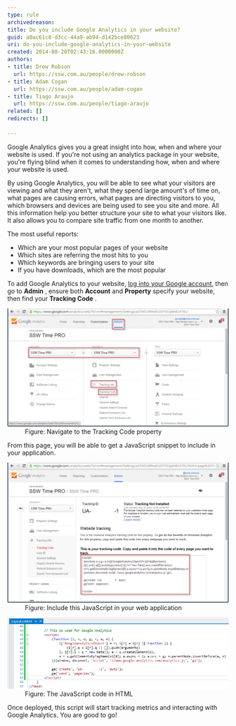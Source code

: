```yaml
---
type: rule
archivedreason: 
title: Do you include Google Analytics in your website?
guid: a0ac61c8-d3cc-44a9-ab94-d142bce80623
uri: do-you-include-google-analytics-in-your-website
created: 2014-08-20T02:43:16.0000000Z
authors:
- title: Drew Robson
  url: https://ssw.com.au/people/drew-robson
- title: Adam Cogan
  url: https://ssw.com.au/people/adam-cogan
- title: Tiago Araujo
  url: https://ssw.com.au/people/tiago-araujo
related: []
redirects: []

---
```


Google Analytics gives you a great insight into how, when and where your website is used. If you're not using an analytics package in your website, you're flying blind when it comes to understanding how, when and where your website is used.

<!--endintro-->

By using Google Analytics, you will be able to see what your visitors are viewing and what they aren't, what they spend large amount's of time on, what pages are causing errors, what pages are directing visitors to you, which browsers and devices are being used to see you site and more. All this information help you better structure your site to what your visitors like. It also allows you to compare site traffic from one month to another.

The most useful reports:

* Which are your most popular pages of your website
* Which sites are referring the most hits to you
* Which keywords are bringing users to your site
* If you have downloads, which are the most popular

To add Google Analytics to your website, [log into your Google account](https://www.google.com/analytics), then go to **Admin** , ensure both **Account**  and **Property**  specify your website, then find your **Tracking Code** .<dl class="image"><dt> <img src="20-08-2014-3-25-06-PM-compressor (1).png" alt="20-08-2014-3-25-06-PM-compressor (1).png" style="width:650px;"> </dt><dd>Figure: Navigate to the Tracking Code property</dd></dl>
From this page, you will be able to get a JavaScript snippet to include in your application.
<dl class="image"><dt><img src="20-08-2014-3-30-55-PM-compressor.png" alt="20-08-2014-3-30-55-PM-compressor.png" style="width:650px;"> </dt><dd>Figure: Include this JavaScript in your web application</dd></dl><dl class="image"><dt><img src="20-08-2014-10-53-15-AM-compressor.png" alt="20-08-2014-10-53-15-AM-compressor.png" style="width:650px;"> </dt><dd>Figure: The JavaScript code in HTML<br></dd></dl> 
Once deployed, this script will start tracking metrics and interacting with Google Analytics. You are good to go!
